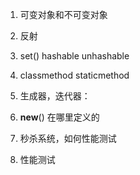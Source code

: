 1. 可变对象和不可变对象

2. 反射
3. set() hashable unhashable
4. classmethod  staticmethod
5. 生成器，迭代器：
6. __new__() 在哪里定义的
 
 1. 秒杀系统，如何性能测试
 2. 性能测试
<!--stackedit_data:
eyJoaXN0b3J5IjpbMTE4NTUzODY0MCwtMjAyMzUxNjQxNl19
-->